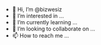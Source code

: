 - 👋 Hi, I’m @bizwesiz
- 👀 I’m interested in ...
- 🌱 I’m currently learning ...
- 💞️ I’m looking to collaborate on ...
- 📫 How to reach me ...

<!---
bizwesiz/bizwesiz is a ✨ special ✨ repository because its `README.md` (this file) appears on your GitHub profile.
You can click the Preview link to take a look at your changes.
--->
